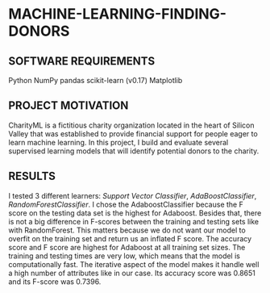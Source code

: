 # MACHINE-LEARNING-FINDING-DONORS


## SOFTWARE REQUIREMENTS
Python
NumPy
pandas
scikit-learn (v0.17)
Matplotlib

## PROJECT MOTIVATION
CharityML is a fictitious charity organization located in the heart of Silicon Valley that was established to provide financial support for people eager to learn machine learning. In this project, I build and evaluate several supervised learning models that will identify potential donors to the charity.

## RESULTS
I tested 3 different learners: *Support Vector Classifier*, *AdaBoostClassifier*, *RandomForestClassifier*.
I chose the AdaboostClassifier because the F score on the testing data set is the highest for Adaboost. Besides that, there is not a big difference in F-scores between the training and testing sets like with RandomForest. This matters because we do not want our model to overfit on the training set and return us an inflated F score. The accuracy score and F score are highest for Adaboost at all training set sizes. The training and testing times are very low, which means that the model is computationally fast. The iterative aspect of the model makes it handle well a high number of attributes like in our case. Its accuracy score was 0.8651 and its F-score was 0.7396.
